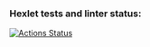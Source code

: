 ### Hexlet tests and linter status:
[![Actions Status](https://github.com/DaniyarMashayev/java-project-99/actions/workflows/hexlet-check.yml/badge.svg)](https://github.com/DaniyarMashayev/java-project-99/actions)